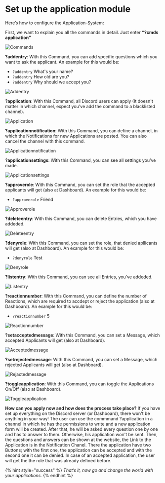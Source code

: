 # Set up the application module

Here’s how to configure the Application-System:

First, we want to explain you all the commands in detail. Just enter **“?cmds application”**

![Commands](https://i.imgur.com/dxhMpId.png)

**?addentry**: With this Command, you can add specific questions which you want to ask the applicant. An example for this would be:

* `?addentry` What's your name?
* `?addentry` How old are you?
* `?addentry` Why should we accept you?

![Addentry](https://i.imgur.com/Izl8oYc.png)

**?application**: With this Command, all Discord users can apply \(It doesn't matter in which channel, expect you've add the command to a blacklisted channel\).

![Application](https://i.imgur.com/lz3Ixv4.png)

**?applicationnotification**: With this Command, you can define a channel, in which the Notifications for new Applications are posted. You can also cancel the channel with this command.

![Applicationnotification](https://i.imgur.com/ONriecp.png)

**?applicationsettings**: With this Command, you can see all settings you’ve made.

![Applicationsettings](https://i.imgur.com/Oe3cL1E.png)

**?approverole**: With this Command, you can set the role that the accepted applicants will get \(also at Dashboard\). An example for this would be:

* `?approverole` Friend

![Approverole](https://i.imgur.com/LquC7HM.png)

**?deleteentry**: With this Command, you can delete Entries, which you have addeded.

![Deleteentry](https://i.imgur.com/7mWyUTq.png)

**?denyrole**: With this Command, you can set the role, that denied apllicants will get \(also at Dashboard\). An example for this would be:

* `?denyrole` Test

![Denyrole](https://i.imgur.com/8aooCNn.png)

**?listentry**: With this Command, you can see all Entries, you’ve addeded.

![Listentry](https://i.imgur.com/4tnufYL.png)

**?reactionnumber**: With this Command, you can define the number of Reactions, which are required to accdept or reject the application \(also at Dashboard\). An example for this would be:

* `?reactionnumber` 5

![Reactionnumber](https://i.imgur.com/OHejxkr.png)

**?setacceptedmessage**: With this Command, you can set a Message, which accepted Applicants will get \(also at Dashboard\).

![Acceptedmessage](https://i.imgur.com/9RUbgNE.png)

**?setrejectedmessage**: With this Command, you can set a Message, which rejected Applicants will get \(also at Dashboard\).

![Rejactedmessage](https://i.imgur.com/eHTQ4EC.png)

**?toggleapplication**: With this Command, you can toggle the Applications On/Off \(also at Dashboard\).

![Toggleapplication](https://i.imgur.com/xrz9iyu.png)

**How can you apply now and how does the process take place?** If you have set up everything on the Discord server \(or Dashboard\), there won't be anything in your way! The user can use the commmand ?application in a channel in which he has the permissions to write and a new application form will be created. After that, he will be asked every question one by one and has to answer to them. Otherwise, his application won't be sent. Then, the questions and answers can be shown at the website, the Link to the Application is in the Notification Chanel. There the application have two Buttons; with the first one, the application can be accepted and with the second one it can be denied. In case of an accepted application, the user will get the the role that was already defined before.

{% hint style="success" %}
_That’s it, now go and change the world with your applications._
{% endhint %}


